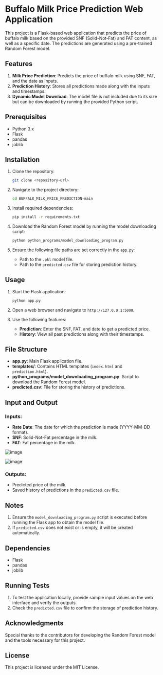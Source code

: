 # Buffalo Milk Price Prediction Web Application

This project is a Flask-based web application that predicts the price of buffalo milk based on the provided SNF (Solid-Not-Fat) and FAT content, as well as a specific date. The predictions are generated using a pre-trained Random Forest model.

## Features
1. **Milk Price Prediction**: Predicts the price of buffalo milk using SNF, FAT, and the date as inputs.
2. **Prediction History**: Stores all predictions made along with the inputs and timestamps.
3. **Dynamic Model Download**: The model file is not included due to its size but can be downloaded by running the provided Python script.

## Prerequisites
- Python 3.x
- Flask
- pandas
- joblib

## Installation
1. Clone the repository:
   ```bash
   git clone <repository-url>
   ```

2. Navigate to the project directory:
   ```bash
   cd BUFFALO_MILK_PRICE_PREDICTION-main
   ```

3. Install required dependencies:
   ```bash
   pip install -r requirements.txt
   ```

4. Download the Random Forest model by running the model downloading script:
   ```bash
   python python_programs/model_downloading_program.py
   ```

5. Ensure the following file paths are set correctly in the `app.py`:
   - Path to the `.pkl` model file.
   - Path to the `predicted.csv` file for storing prediction history.

## Usage
1. Start the Flask application:
   ```bash
   python app.py
   ```

2. Open a web browser and navigate to `http://127.0.0.1:5000`.

3. Use the following features:
   - **Prediction**: Enter the SNF, FAT, and date to get a predicted price.
   - **History**: View all past predictions along with their timestamps.

## File Structure
- **app.py**: Main Flask application file.
- **templates/**: Contains HTML templates (`index.html` and `prediction.html`).
- **python_programs/model_downloading_program.py**: Script to download the Random Forest model.
- **predicted.csv**: File for storing the history of predictions.

## Input and Output
### Inputs:
- **Rate Date**: The date for which the prediction is made (YYYY-MM-DD format).
- **SNF**: Solid-Not-Fat percentage in the milk.
- **FAT**: Fat percentage in the milk.

![image](https://github.com/user-attachments/assets/fe0dac2a-9c40-42fa-89fc-edfa7b4dc22d)

![image](https://github.com/user-attachments/assets/c8cf9f1b-c6e4-4e60-a8c3-785f0017f478)



### Outputs:
- Predicted price of the milk.
- Saved history of predictions in the `predicted.csv` file.

## Notes
1. Ensure the `model_downloading_program.py` script is executed before running the Flask app to obtain the model file.
2. If `predicted.csv` does not exist or is empty, it will be created automatically.

## Dependencies
- Flask
- pandas
- joblib

## Running Tests
1. To test the application locally, provide sample input values on the web interface and verify the outputs.
2. Check the `predicted.csv` file to confirm the storage of prediction history.

## Acknowledgments
Special thanks to the contributors for developing the Random Forest model and the tools necessary for this project.

## License
This project is licensed under the MIT License.

